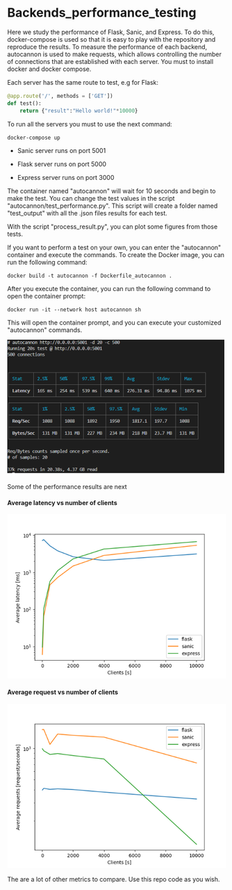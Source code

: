 # Backends_performance_testing

Here we study the performance of Flask, Sanic, and Express. To do this, docker-compose is used so that it is easy to play with the repository and reproduce the results. To measure the performance of each backend, autocannon is used to make requests, which allows controlling the number of connections that are established with each server. You must to install docker and docker compose.

Each server has the same route to test, e.g for Flask: 

```python
@app.route('/', methods = ['GET'])
def test():
    return {"result":"Hello world!"*10000}
```    

To run all the servers you must to use the next command:

```docker
docker-compose up
```
- Sanic server runs on port 5001

- Flask server runs on port 5000

- Express server runs on port 3000

The container named "autocannon" will wait for 10 seconds and begin to make the test. You can change the test values in the script "autocannon/test_performance.py". This script will create a folder named "test_output" with all the .json files results for each test.

With the script "process_result.py", you can plot some figures from those tests.

If you want to perform a test on your own, you can enter the "autocannon" container and execute the commands. To create the Docker image, you can run the following command:

```docker
docker build -t autocannon -f Dockerfile_autocannon .
```

After you execute the container, you can run the following command to open the container prompt:

```docker
docker run -it --network host autocannon sh
```

This will open the container prompt, and you can execute your customized "autocannon" commands.

![imagen test Sanic](images/Sanic_test.png)

Some of the performance results are next

#### Average latency vs number of clients

![Latencia](images/Latencia.png)

#### Average request vs number of clients
![Request/seconds](images/Ave_requests.png)

The are a lot of other metrics to compare. Use this repo code as you wish.

